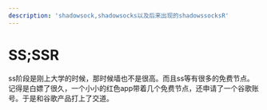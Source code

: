 ```yaml
---
description: 'shadowsock,shadowsocks以及后来出现的shadowssocksR'
---
```


# SS;SSR

ss阶段是刚上大学的时候，那时候墙也不是很高。而且ss等有很多的免费节点。记得是白嫖了很久，一个小小的红色app带着几个免费节点，还申请了一个谷歌账号。于是和谷歌产品打上了交道。

